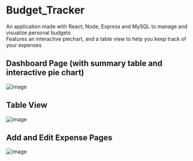 # Budget_Tracker
An application made with React, Node, Express and MySQL to manage and visualize personal budgets <br/>
Features an interactive piechart, and a table view to help you keep track of your expenses

## Dashboard Page (with summary table and interactive pie chart)
![image](https://github.com/Edwin2345/Budget_Tracker/assets/112472516/70e23b5d-1ca6-43a0-b724-9f49d707b75a)
<br/>  
## Table View
![image](https://github.com/Edwin2345/Budget_Tracker/assets/112472516/7debbe3f-78a5-40b1-9494-b22eea4fe402)
<br/>  
## Add and Edit Expense Pages
![image](https://github.com/Edwin2345/Budget_Tracker/assets/112472516/aa4febb7-4ae1-414b-98da-b60305171f73)

